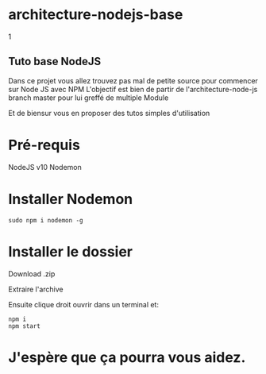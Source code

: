# architecture-nodejs-base
1
## Tuto base NodeJS

Dans ce projet vous allez trouvez pas mal de petite source pour commencer sur Node JS avec NPM
L'objectif est bien de partir de l'architecture-node-js branch master pour lui greffé de multiple Module

Et de biensur vous en proposer des tutos simples d'utilisation

# Pré-requis

NodeJS v10
Nodemon

# Installer Nodemon
```
sudo npm i nodemon -g
```

# Installer le dossier
Download .zip

Extraire l'archive

Ensuite clique droit ouvrir dans un terminal et:

```
npm i
npm start
```
# J'espère que ça pourra vous aidez.
